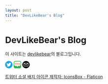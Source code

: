 ```yaml
---
layout: post
title: "DevLikeBear's Blog"
---
```


# DevLikeBear's Blog

이 사이트는 [devlikebear](https://devlikebear.github.io)의 블로그입니다.

[<img src="./assets/twitter.png" width="24">](https://twitter.com/devinthewoods)
[<img src="./assets/naver.png" width="24">](https://blog.naver.com/devlikebear)
[<img src="./assets/email.png" width="24">](mailto:devlikebear@gmail.com)

<a href="https://www.flaticon.com/kr/free-icons/-" title="트위터 소셜 배지 아이콘">트위터 소셜 배지 아이콘 제작자: IconsBox - Flaticon</a>
